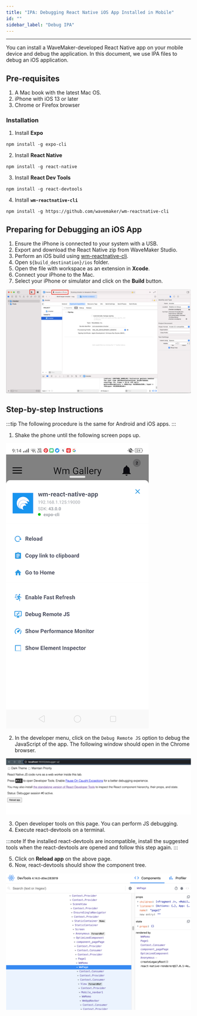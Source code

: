 ```yaml
---
title: "IPA: Debugging React Native iOS App Installed in Mobile"
id: ""
sidebar_label: "Debug IPA"
---
```

---

You can install a WaveMaker-developed React Native app on your mobile device and debug the application. In this document, we use IPA files to debug an iOS application. 


## Pre-requisites

1. A Mac book with the latest Mac OS.
2. iPhone with iOS 13 or later
3. Chrome or Firefox browser

### Installation

1. Install **Expo**

```shell
npm install -g expo-cli
```

2. Install **React Native**

```shell
npm install -g react-native
```

3. Install **React Dev Tools**

```shell
npm install -g react-devtools
```

4. Install **`wm-reactnative-cli`**

```shell
npm install -g https://github.com/wavemaker/wm-reactnative-cli
```

## Preparing for Debugging an iOS App


1. Ensure the iPhone is connected to your system with a USB.
2. Export and download the React Native zip from WaveMaker Studio.
3. Perform an iOS build using [wm-reactnative-cli](https://github.com/wavemaker/wm-reactnative-cli).
4. Open `${build_destination}/ios` folder.
5. Open the file with workspace as an extension in **Xcode**.
6. Connect your iPhone to the Mac.
7. Select your iPhone or simulator and click on the **Build** button.

![Xcode_build](/learn/assets/xcode_build.png)

## Step-by-step Instructions 

:::tip
The following procedure is the same for Android and iOS apps.
:::

1. Shake the phone until the following screen pops up.
 
 ![expo developer menu](/learn/assets/expo-developer-menu.png)

2. In the developer menu, click on the `Debug Remote JS` option to debug the JavaScript of the app. The following window should open in the Chrome browser.

 ![debugger-ui](/learn/assets/debugger-ui.png)

3. Open developer tools on this page. You can perform JS debugging.
4. Execute react-devtools on a terminal. 

:::note
If the installed react-devtools are incompatible, install the suggested tools when the react-devtools are opened and follow this step again.
:::

5. Click on **Reload app** on the above page.
6. Now, react-devtools should show the component tree.

![React Dev Tools](/learn/assets/react-dev-tools.png)

